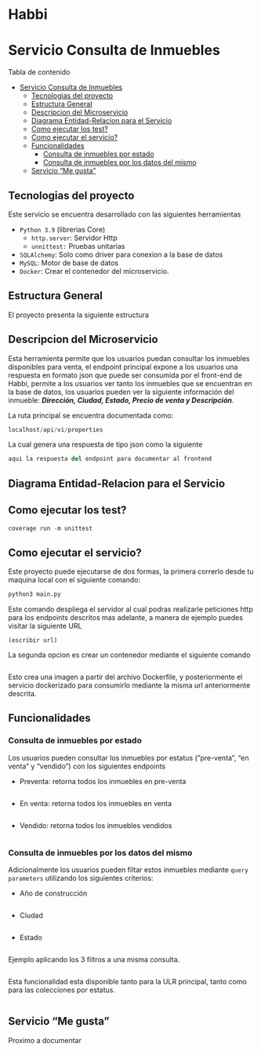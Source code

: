 # Habbi

# Servicio Consulta de Inmuebles

Tabla de contenido
- [Servicio Consulta de Inmuebles](#servicio-consulta-de-inmuebles)
  - [Tecnologias del proyecto](#tecnologias-del-proyecto)
  - [Estructura General](#estructura-general)
  - [Descripcion del Microservicio](#descripcion-del-microservicio)
  - [Diagrama Entidad-Relacion para el Servicio](#diagrama-entidad-relacion-para-el-servicio)
  - [Como ejecutar los test?](#como-ejecutar-los-test)
  - [Como ejecutar el servicio?](#como-ejecutar-el-servicio)
  - [Funcionalidades](#funcionalidades)
    - [Consulta de inmuebles por estado](#consulta-de-inmuebles-por-estado)
    - [Consulta de inmuebles por los datos del mismo](#consulta-de-inmuebles-por-los-datos-del-mismo)
  - [Servicio “Me gusta”](#servicio-me-gusta)


## Tecnologias del proyecto

Este servicio se encuentra desarrollado con las siguientes herramientas

- `Python 3.9` (librerias Core)
    - `http.server`: Servidor Http
    - `unnittest:` Pruebas unitarias
- `SQLAlchemy`:  Solo como driver para conexion a la base de datos
- `MySQL`: Motor de base de datos
- `Docker`: Crear el contenedor del microservicio.

## Estructura General

El proyecto presenta la siguiente estructura

## Descripcion del Microservicio

Esta herramienta permite que los usuarios puedan consultar los inmuebles disponibles para venta, el endpoint principal expone a los usuarios una respuesta en formato json que puede ser consumida por el front-end de Habbi, permite a los usuarios ver tanto los inmuebles que se encuentran en la base de datos, los usuarios pueden ver la siguiente información del inmueble: ***Dirección, Ciudad, Estado, Precio de venta y Descripción***.

La ruta principal se encuentra documentada como:

```python
localhost/api/vi/properties
```

La cual genera una respuesta de tipo json como la siguiente

```python
aqui la respuesta del endpoint para documentar al frontend
```

## Diagrama Entidad-Relacion para el Servicio





## Como ejecutar los test?

```python
coverage run -m unittest
```

## Como ejecutar el servicio?

Este proyecto puede ejecutarse de dos formas, la primera correrlo desde tu maquina local con el siguiente comando:

```python
python3 main.py
```

Este comando despliega el servidor al cual podras realizarle peticiones http para los endpoints descritos mas adelante, a manera de ejemplo puedes visitar la siguiente URL

`(escribir url)`

La segunda opcion es crear un contenedor mediante el siguiente comando

```python

```

Esto crea una imagen a partir del archivo Dockerfile, y posteriormente el servicio dockerizado para consumirlo mediante la misma url anteriormente descrita.

## Funcionalidades

### Consulta de inmuebles por estado

Los usuarios pueden consultar los inmuebles por estatus (”pre-venta”, “en venta” y “vendido”) con los siguientes endpoints

- Preventa: retorna todos los inmuebles en pre-venta

```python

```

- En venta: retorna todos los inmuebles en venta

```python

```

- Vendido: retorna todos los inmuebles vendidos

```python

```

### Consulta de inmuebles por los datos del mismo

Adicionalmente los usuarios pueden filtar estos inmuebles mediante `query parameters` utilizando los siguientes criterios:

- Año de construcción

```python

```

- Ciudad

```python

```

- Estado

```python

```

Ejemplo aplicando los 3 filtros a una misma consulta.

```python

```

Esta funcionalidad esta disponible tanto para la ULR principal, tanto como para las colecciones por estatus.

```python

```

## Servicio “Me gusta”

Proximo a documentar
